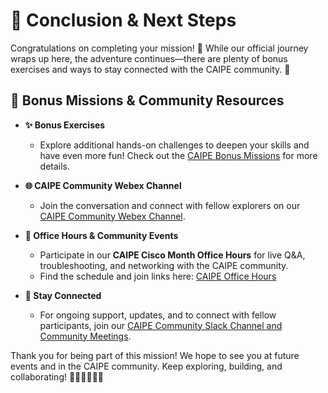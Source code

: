 # 🎉 Conclusion & Next Steps

Congratulations on completing your mission! 🚀 While our official journey wraps up here, the adventure continues—there are plenty of bonus exercises and ways to stay connected with the CAIPE community. 🌟

## 🚀 Bonus Missions & Community Resources

- **✨ Bonus Exercises**
  - Explore additional hands-on challenges to deepen your skills and have even more fun! Check out the [CAIPE Bonus Missions](https://cnoe-io.github.io/ai-platform-engineering/) for more details.

- **🌐 CAIPE Community Webex Channel**
  - Join the conversation and connect with fellow explorers on our [CAIPE Community Webex Channel](https://eurl.io/#bOa9oXKAn).

- **📅 Office Hours & Community Events**
  - Participate in our **CAIPE Cisco Month Office Hours** for live Q&A, troubleshooting, and networking with the CAIPE community.
  - Find the schedule and join links here: [CAIPE Office Hours](https://cisco.sharepoint.com/sites/CAIPE/SitePages/CAIPE-Office-Hours.aspx)

- **💬 Stay Connected**
  - For ongoing support, updates, and to connect with fellow participants, join our [CAIPE Community Slack Channel and Community Meetings](https://cnoe-io.github.io/ai-platform-engineering/community/).

Thank you for being part of this mission! We hope to see you at future events and in the CAIPE community. Keep exploring, building, and collaborating! 🦸‍♂️🦸‍♀️🤖🌌
